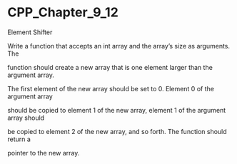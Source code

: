 # CPP_Chapter_9_12

Element Shifter

Write a function that accepts an int array and the array’s size as arguments. The

function should create a new array that is one element larger than the argument array.

The first element of the new array should be set to 0. Element 0 of the argument array

should be copied to element 1 of the new array, element 1 of the argument array should

be copied to element 2 of the new array, and so forth. The function should return a

pointer to the new array.
